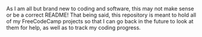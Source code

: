 As I am all but brand new to coding and software, this may not make sense or be a correct README! 
That being said, this repository is meant to hold all of my FreeCodeCamp projects so that I can go back in the future to look at them for help, as well as to track my coding progress.

